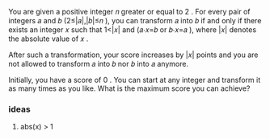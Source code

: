 You are given a positive integer 𝑛
greater or equal to 2
. For every pair of integers 𝑎
and 𝑏
(2≤|𝑎|,|𝑏|≤𝑛
), you can transform 𝑎
into 𝑏
if and only if there exists an integer 𝑥
such that 1<|𝑥|
and (𝑎⋅𝑥=𝑏
or 𝑏⋅𝑥=𝑎
), where |𝑥|
denotes the absolute value of 𝑥
.

After such a transformation, your score increases by |𝑥|
points and you are not allowed to transform 𝑎
into 𝑏
nor 𝑏
into 𝑎
anymore.

Initially, you have a score of 0
. You can start at any integer and transform it as many times as you like. What is the maximum score you can achieve?

### ideas

1. abs(x) > 1